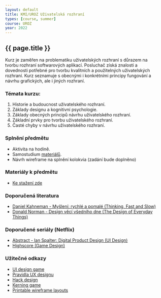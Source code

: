 ```yaml
---
layout: default
title: KMI/UROZ Uživatelská rozhraní
types: [course, summer]
course: UROZ
year: 2022
---
```


## {{ page.title }}

Kurz je zaměřen na problematiku uživatelských rozhraní s důrazem na tvorbu rozhraní softwarových aplikací. Posluchač získá znalosti a dovednosti potřebné pro tvorbu kvalitních a použitelných uživatelských rozhraní. Kurz seznamuje s obecnými i konkrétními principy fungování a návrhu grafických, ale i jiných rozhraní.

### Témata kurzu:
1.	Historie a budoucnost uživatelského rozhraní. 
2.	Základy designu a kognitivní psychologie. 
3.	Základy obecných principů návrhu uživatelského rozhraní. 
4.	Základní prvky pro tvorbu uživatelského rozhraní. 
5.	Časté chyby v návrhu uživatelského rozhraní.

### Splnění předmětu
* Aktivita na hodině.
* Samostudium [materiálů](/teaching/skripta).
* Návrh wireframe na splnění kolokvia (zadání bude doplněno)

### Materiály k předmětu
* [Ke stažení zde](/teaching/skripta)

### Doporučená literatura
* [Daniel Kahneman - Myšlení: rychlé a pomalé (Thinking, Fast and Slow)](https://www.databazeknih.cz/knihy/mysleni-rychle-a-pomale-140504)
* [Donald Norman - Design věcí všedního dne (The Design of Everyday Things)](https://cs.qaz.wiki/wiki/The_Design_of_Everyday_Things)

### Doporučené seriály (Netflix)
* [Abstract - Ian Spalter: Digital Product Design (UI Design)](https://www.netflix.com/watch/80237097?trackId=200257859)
* [Highscore (Game Design)](https://www.netflix.com/watch/81058575?trackId=254794450)

### Užitečné odkazy
* [UI design game](https://cantunsee.space)
* [Pravidla UX designu](https://lawsofux.com)
* [Hack design](https://hackdesign.org)
* [Kerning game](https://type.method.ac)
* [Printable wireframe layouts](https://sneakpeekit.com)

